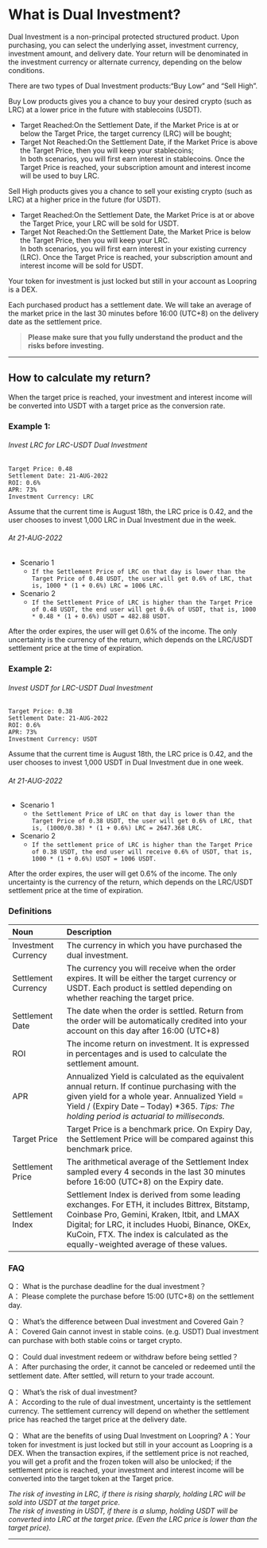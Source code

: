 # What is Dual Investment?

Dual Investment is a non-principal protected structured product. Upon purchasing, you can select the underlying asset,
investment currency, investment amount, and delivery date. Your return will be denominated in the investment currency or
alternate currency, depending on the below conditions.

There are two types of Dual Investment products:“Buy Low” and “Sell High”.

Buy Low products gives you a chance to buy your desired crypto (such as LRC) at a lower price in the future with
stablecoins (USDT).

- Target Reached:On the Settlement Date, if the Market Price is at or below the Target Price, the target currency (LRC)
will be bought;  
- Target Not Reached:On the Settlement Date, if the Market Price is above the Target Price, then you will keep your
stablecoins;  
In both scenarios, you will first earn interest in stablecoins. Once the Target Price is reached, your subscription
amount and interest income will be used to buy LRC.

Sell High products gives you a chance to sell your existing crypto (such as LRC) at a higher price in the future (for
USDT).

- Target Reached:On the Settlement Date, the Market Price is at or above the Target Price, your LRC will be sold for
USDT.  
- Target Not Reached:On the Settlement Date, the Market Price is below the Target Price, then you will keep your LRC.  
In both scenarios, you will first earn interest in your existing currency (LRC). Once the Target Price is reached, your
subscription amount and interest income will be sold for USDT.

Your token for investment is just locked but still in your account as Loopring is a DEX.

Each purchased product has a settlement date. We will take an average of the market price in the last 30 minutes before
16:00 (UTC+8) on the delivery date as the settlement price.

> **Please make sure that you fully understand the product and the risks before investing.**
***

## How to calculate my return?

When the target price is reached, your investment and interest income will be converted into USDT with a target price as
the conversion rate.

### Example 1:

###### Invest LRC for LRC-USDT Dual Investment

```text 
Target Price: 0.48   
Settlement Date: 21-AUG-2022   
ROI: 0.6%  
APR: 73%  
Investment Currency: LRC  
```

Assume that the current time is August 18th, the LRC price is 0.42, and the user chooses to invest 1,000 LRC in Dual
Investment due in the week.

###### At 21-AUG-2022

- Scenario 1
    - `If the Settlement Price of LRC on that day is lower than the Target Price of 0.48 USDT, the user will get 0.6% of LRC, that is, 1000 * (1 + 0.6%) LRC = 1006 LRC.`
- Scenario 2
    - `If the Settlement Price of LRC is higher than the Target Price of 0.48 USDT, the end user will get 0.6% of USDT, that is, 1000 * 0.48 * (1 + 0.6%) USDT = 482.88 USDT.`

After the order expires, the user will get 0.6% of the income. The only uncertainty is the currency of the return, which
depends on the LRC/USDT settlement price at the time of expiration.

### Example 2:

###### Invest USDT for LRC-USDT Dual Investment

```text 
Target Price: 0.38  
Settlement Date: 21-AUG-2022  
ROI: 0.6%  
APR: 73%  
Investment Currency: USDT  
```

Assume that the current time is August 18th, the LRC price is 0.42, and the user chooses to invest 1,000 USDT in Dual
Investment due in one week.

###### At 21-AUG-2022

- Scenario 1
    - `the Settlement Price of LRC on that day is lower than the Target Price of 0.38 USDT, the user will get 0.6% of LRC, that is, (1000/0.38) * (1 + 0.6%) LRC = 2647.368 LRC.`
- Scenario 2
    - `If the settlement price of LRC is higher than the Target Price of 0.38 USDT, the end user will receive 0.6% of USDT, that is, 1000 * (1 + 0.6%) USDT = 1006 USDT.`

After the order expires, the user will get 0.6% of the income. The only uncertainty is the currency of the return, which
depends on the LRC/USDT settlement price at the time of expiration.

### Definitions

| Noun | Description |
| :------------ | :------------ |
| Investment Currency  | The currency in which you have purchased the dual investment.  |
| Settlement Currency  | The currency you will receive when the order expires. It will be either the target currency or USDT. Each product is settled depending on whether reaching the target price.  |
| Settlement Date  | The date when the order is settled. Return from the order will be automatically credited into your account on this day after 16:00 (UTC+8) |
| ROI  | The income return on investment. It is expressed in percentages and is used to calculate the settlement amount.  |
| APR  | Annualized Yield is calculated as the equivalent annual return. If continue purchasing with the given yield for a whole year. Annualized Yield = Yield &#47; (Expiry Date – Today) &#42;365.  *Tips: The holding period is actuarial to milliseconds.* |
| Target Price  | Target Price is a benchmark price. On Expiry Day, the Settlement Price will be compared against this benchmark price.  |
| Settlement Price  | The arithmetical average of the Settlement Index sampled every 4 seconds in the last 30 minutes before 16:00 (UTC+8) on the Expiry date.  |
| Settlement Index  | Settlement Index is derived from some leading exchanges. For ETH, it includes Bittrex, Bitstamp, Coinbase Pro, Gemini, Kraken, Itbit, and LMAX Digital; for LRC, it includes Huobi, Binance, OKEx, KuCoin, FTX. The index is calculated as the equally-weighted average of these values.  |

### FAQ

Q： What is the purchase deadline for the dual investment？  
A： Please complete the purchase before 15:00 (UTC+8) on the settlement day.

Q： What’s the difference between Dual investment and Covered Gain？  
A： Covered Gain cannot invest in stable coins. (e.g. USDT) Dual investment can purchase with both stable coins or target
crypto.

Q： Could dual investment redeem or withdraw before being settled？  
A： After purchasing the order, it cannot be canceled or redeemed until the settlement date. After settled, will return
to your trade account.

Q： What’s the risk of dual investment?  
A： According to the rule of dual investment, uncertainty is the settlement currency. The settlement currency will depend
on whether the settlement price has reached the target price at the delivery date.

Q： What are the benefits of using Dual Investment on Loopring?
A：Your token for investment is just locked but still in your account as Loopring is a DEX. When the transaction expires,
if the settlement price is not reached, you will get a profit and the frozen token will also be unlocked; if the
settlement price is reached, your investment and interest income will be converted into the target token at the Target
price.

*The risk of investing in LRC, if there is rising sharply, holding LRC will be sold into USDT at the target price.  
The risk of investing in USDT, if there is a slump, holding USDT will be converted into LRC at the target price. (Even
the LRC price is lower than the target price).*
***
